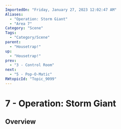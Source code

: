 ```yaml
---
ImportedOn: "Friday, January 27, 2023 12:02:47 AM"
Aliases:
  - "Operation: Storm Giant"
  - "Area 7"
Category: "Scene"
Tags:
  - "Category/Scene"
parent:
  - "Housetrap!"
up:
  - "Housetrap!"
prev:
  - "3 - Control Room"
next:
  - "5 - Pop-O-Matic"
RWtopicId: "Topic_9099"
---
```

# 7 - Operation: Storm Giant
## Overview
